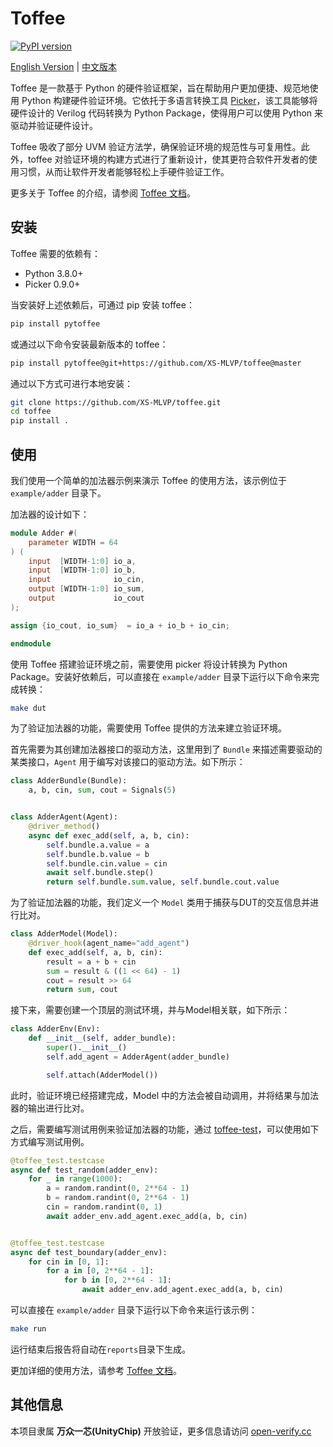 # Toffee

[![PyPI version](https://badge.fury.io/py/pytoffee.svg)](https://badge.fury.io/py/pytoffee)

[English Version](README.md) | [中文版本](README_zh.md)

Toffee 是一款基于 Python 的硬件验证框架，旨在帮助用户更加便捷、规范地使用 Python 构建硬件验证环境。它依托于多语言转换工具 [Picker](https://github.com/XS-MLVP/picker)，该工具能够将硬件设计的 Verilog 代码转换为 Python Package，使得用户可以使用 Python 来驱动并验证硬件设计。

Toffee 吸收了部分 UVM 验证方法学，确保验证环境的规范性与可复用性。此外，toffee 对验证环境的构建方式进行了重新设计，使其更符合软件开发者的使用习惯，从而让软件开发者能够轻松上手硬件验证工作。

更多关于 Toffee 的介绍，请参阅 [Toffee 文档](https://pytoffee.readthedocs.io/zh-cn/latest/)。

## 安装

Toffee 需要的依赖有：

- Python 3.8.0+
- Picker 0.9.0+

当安装好上述依赖后，可通过 pip 安装 toffee：

```bash
pip install pytoffee
```

或通过以下命令安装最新版本的 toffee：

```bash
pip install pytoffee@git+https://github.com/XS-MLVP/toffee@master
```

通过以下方式可进行本地安装：

```bash
git clone https://github.com/XS-MLVP/toffee.git
cd toffee
pip install .
```

## 使用

我们使用一个简单的加法器示例来演示 Toffee 的使用方法，该示例位于 `example/adder` 目录下。

加法器的设计如下：

```verilog
module Adder #(
    parameter WIDTH = 64
) (
    input  [WIDTH-1:0] io_a,
    input  [WIDTH-1:0] io_b,
    input              io_cin,
    output [WIDTH-1:0] io_sum,
    output             io_cout
);

assign {io_cout, io_sum}  = io_a + io_b + io_cin;

endmodule
```

使用 Toffee 搭建验证环境之前，需要使用 picker 将设计转换为 Python Package。安装好依赖后，可以直接在 `example/adder` 目录下运行以下命令来完成转换：

```bash
make dut
```

为了验证加法器的功能，需要使用 Toffee 提供的方法来建立验证环境。

首先需要为其创建加法器接口的驱动方法，这里用到了 `Bundle` 来描述需要驱动的某类接口，`Agent` 用于编写对该接口的驱动方法。如下所示：

```python
class AdderBundle(Bundle):
    a, b, cin, sum, cout = Signals(5)


class AdderAgent(Agent):
    @driver_method()
    async def exec_add(self, a, b, cin):
        self.bundle.a.value = a
        self.bundle.b.value = b
        self.bundle.cin.value = cin
        await self.bundle.step()
        return self.bundle.sum.value, self.bundle.cout.value
```

为了验证加法器的功能，我们定义一个 `Model` 类用于捕获与DUT的交互信息并进行比对。

```python
class AdderModel(Model):
    @driver_hook(agent_name="add_agent")
    def exec_add(self, a, b, cin):
        result = a + b + cin
        sum = result & ((1 << 64) - 1)
        cout = result >> 64
        return sum, cout
```

接下来，需要创建一个顶层的测试环境，并与Model相关联，如下所示：

```python
class AdderEnv(Env):
    def __init__(self, adder_bundle):
        super().__init__()
        self.add_agent = AdderAgent(adder_bundle)

        self.attach(AdderModel())
```

此时，验证环境已经搭建完成，Model 中的方法会被自动调用，并将结果与加法器的输出进行比对。

之后，需要编写测试用例来验证加法器的功能，通过 [toffee-test](https://github.com/XS-MLVP/toffee-test/tree/master)，可以使用如下方式编写测试用例。

```python
@toffee_test.testcase
async def test_random(adder_env):
    for _ in range(1000):
        a = random.randint(0, 2**64 - 1)
        b = random.randint(0, 2**64 - 1)
        cin = random.randint(0, 1)
        await adder_env.add_agent.exec_add(a, b, cin)


@toffee_test.testcase
async def test_boundary(adder_env):
    for cin in [0, 1]:
        for a in [0, 2**64 - 1]:
            for b in [0, 2**64 - 1]:
                await adder_env.add_agent.exec_add(a, b, cin)
```

可以直接在 `example/adder` 目录下运行以下命令来运行该示例：

```bash
make run
```

运行结束后报告将自动在`reports`目录下生成。

更加详细的使用方法，请参考 [Toffee 文档](https://pytoffee.readthedocs.io/zh-cn/latest/)。

## 其他信息

本项目隶属 **万众一芯(UnityChip)** 开放验证，更多信息请访问 [open-verify.cc](https://open-verify.cc)
